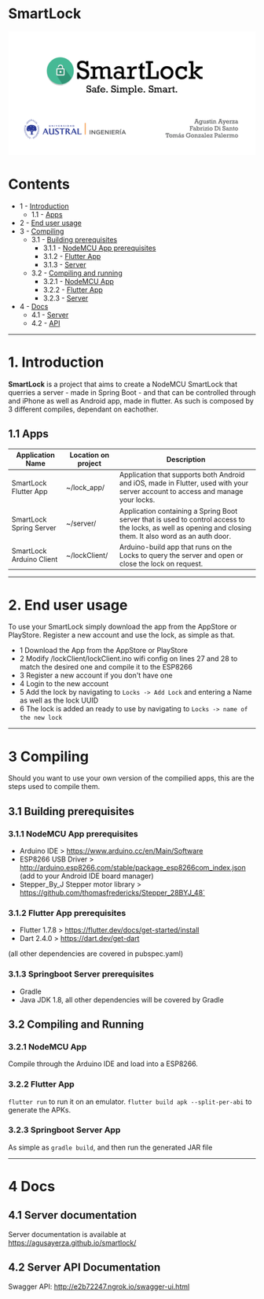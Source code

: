 # SmartLock
![Alt text](repo-graph.png "Title")
# Contents
- 1 - [Introduction](#1-introduction)
  - 1.1 - [Apps](#11-apps)
- 2 - [End user usage](#2-end-user-usage)
- 3 - [Compiling](#3-compiling)
  - 3.1 - [Building prerequisites](#31-building-prerequisites)
    - 3.1.1 - [NodeMCU App prerequisites](#311-nodemcu-app-prerequisites)
    - 3.1.2 - [Flutter App](#312-flutter-app-prerequisites)
    - 3.1.3 - [Server](#313-springboot-server-prerequisites)
  - 3.2 - [Compiling and running](#32-compiling-and-running)
    - 3.2.1 - [NodeMCU App](#321-nodemcu-app)
    - 3.2.2 - [Flutter App](#322-flutter-app)
    - 3.2.3 - [Server](#323-springboot-server-app)
- 4 - [Docs](#4docs)
  - 4.1 - [Server](#41-server-documentation)
  - 4.2 - [API](#42-server-api-documentation)
 
---

# 1. Introduction
**SmartLock** is a project that aims to create a NodeMCU SmartLock that querries a server - made in Spring Boot - and that can be controlled through and iPhone as well as Android app, made in flutter. As such is composed by 3 different compiles, dependant on eachother.
## 1.1 Apps
| Application Name         | Location on project | Description                                                                                                                                                 |
|--------------------------|---------------------|-------------------------------------------------------------------------------------------------------------------------------------------------------------|
| SmartLock Flutter App    | ~/lock_app/         | Application that supports both Android and iOS, made in Flutter, used with your server account to access and manage your locks.                             |
| SmartLock Spring Server  | ~/server/           | Application containing a Spring Boot server that is used to control access to the locks, as well as opening and closing them. It also word as an auth door. |
| SmartLock Arduino Client | ~/lockClient/       | Arduino-build app that runs on the Locks to query the server and open or close the lock on request.                                                         |

---

# 2. End user usage

To use your SmartLock simply download the app from the AppStore or PlayStore. Register a new account and use the lock, as simple as that.
- 1 Download the App from the AppStore or PlayStore
- 2 Modify /lockClient/lockClient.ino wifi config on lines 27 and 28 to match the desired one and compile it to the ESP8266
- 3 Register a new account if you don't have one
- 4 Login to the new account
- 5 Add the lock by navigating to `Locks -> Add Lock` and entering a Name as well as the lock UUID
- 6 The lock is added an ready to use by navigating to `Locks -> name of the new lock`
 ---
# 3 Compiling

Should you want to use your own version of the compilied apps, this are the steps used to compile them.

## 3.1 Building prerequisites
### 3.1.1 NodeMCU App prerequisites
- Arduino IDE  > https://www.arduino.cc/en/Main/Software
- ESP8266 USB Driver > http://arduino.esp8266.com/stable/package_esp8266com_index.json (add to your Android IDE board manager)
- Stepper_By_J Stepper motor library > https://github.com/thomasfredericks/Stepper_28BYJ_48`

### 3.1.2 Flutter App prerequisites
- Flutter 1.7.8 > https://flutter.dev/docs/get-started/install
- Dart 2.4.0 > https://dart.dev/get-dart

(all other dependencies are covered in pubspec.yaml)

### 3.1.3 Springboot Server prerequisites
- Gradle
- Java JDK 1.8, all other dependencies will be covered by Gradle

## 3.2 Compiling and Running
### 3.2.1 NodeMCU App
Compile through the Arduino IDE and load into a ESP8266.

### 3.2.2 Flutter App
```flutter run``` to run it on an emulator.
```flutter build apk --split-per-abi``` to generate the APKs.

### 3.2.3 Springboot Server App
As simple as ```gradle build```, and then run the generated JAR file

---

# 4 Docs
## 4.1 Server documentation
  Server documentation is available at https://agusayerza.github.io/smartlock/

## 4.2 Server API Documentation
  Swagger API: http://e2b72247.ngrok.io/swagger-ui.html


